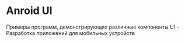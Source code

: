 Anroid UI
=========

Примеры программ, демонстрирующих различные компоненты UI - Разработка приложений для мобильных устройств

